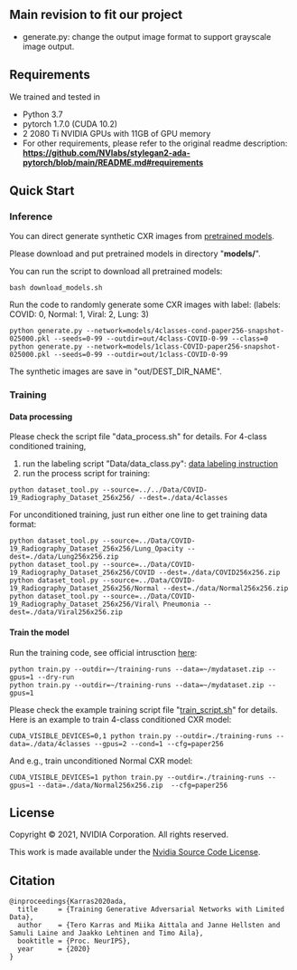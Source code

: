 ## Main revision to fit our project
- generate.py: change the output image format to support grayscale image output.

## Requirements
We trained and tested in
- Python 3.7
- pytorch 1.7.0 (CUDA 10.2)
- 2 2080 Ti NVIDIA GPUs with 11GB of GPU memory
- For other requirements, please refer to the original readme description: **https://github.com/NVlabs/stylegan2-ada-pytorch/blob/main/README.md#requirements**

## Quick Start
### Inference

You can direct generate synthetic CXR images from [pretrained models](https://hkustconnect-my.sharepoint.com/:f:/g/personal/ychengw_connect_ust_hk/EksS67qYXk1HvavEx0rVg64BTolg-Xyx4x4IZNOCzSlcjA?e=1yMmuj). 

Please download and put pretrained models in directory "**models/**".

You can run the script to download all pretrained models:
<pre><code>bash download_models.sh</code></pre>

Run the code to randomly generate some CXR images with label: (labels: COVID: 0, Normal: 1, Viral: 2, Lung: 3)
<pre><code>python generate.py --network=models/4classes-cond-paper256-snapshot-025000.pkl --seeds=0-99 --outdir=out/4class-COVID-0-99 --class=0
python generate.py --network=models/1class-COVID-paper256-snapshot-025000.pkl --seeds=0-99 --outdir=out/1class-COVID-0-99 
</code></pre>
The synthetic images are save in "out/DEST_DIR_NAME".


### Training
#### Data processing
Please check the script file "data_process.sh" for details.
For 4-class conditioned training, 
1. run the labeling script "Data/data_class.py":
[data labeling instruction](../../Data#3-generate-data-labeling-file-for-image-synthesis-training-optional) 
2. run the process script for training:
<pre><code>python dataset_tool.py --source=../../Data/COVID-19_Radiography_Dataset_256x256/ --dest=./data/4classes</code></pre>

For unconditioned training, just run either one line to get training data format:
<pre><code>python dataset_tool.py --source=../Data/COVID-19_Radiography_Dataset_256x256/Lung_Opacity --dest=./data/Lung256x256.zip 
python dataset_tool.py --source=../Data/COVID-19_Radiography_Dataset_256x256/COVID --dest=./data/COVID256x256.zip 
python dataset_tool.py --source=../Data/COVID-19_Radiography_Dataset_256x256/Normal --dest=./data/Normal256x256.zip 
python dataset_tool.py --source=../Data/COVID-19_Radiography_Dataset_256x256/Viral\ Pneumonia --dest=./data/Viral256x256.zip
</code></pre>

#### Train the model
Run the training code, see official intrusction [here](https://github.com/NVlabs/stylegan2-ada-pytorch/blob/main/README.md#training-new-networks):
<pre><code>python train.py --outdir=~/training-runs --data=~/mydataset.zip --gpus=1 --dry-run
python train.py --outdir=~/training-runs --data=~/mydataset.zip --gpus=1</code></pre>

Please check the example training script file "[train_script.sh](./train_script.sh)" for details.
Here is an example to train 4-class conditioned CXR model:
<pre><code>CUDA_VISIBLE_DEVICES=0,1 python train.py --outdir=./training-runs --data=./data/4classes --gpus=2 --cond=1 --cfg=paper256</code></pre>

And e.g., train unconditioned Normal CXR model:
<pre><code>CUDA_VISIBLE_DEVICES=1 python train.py --outdir=./training-runs --gpus=1 --data=./data/Normal256x256.zip  --cfg=paper256</code></pre>

## License

Copyright &copy; 2021, NVIDIA Corporation. All rights reserved.

This work is made available under the [Nvidia Source Code License](https://nvlabs.github.io/stylegan2-ada-pytorch/license.html).

## Citation

```
@inproceedings{Karras2020ada,
  title     = {Training Generative Adversarial Networks with Limited Data},
  author    = {Tero Karras and Miika Aittala and Janne Hellsten and Samuli Laine and Jaakko Lehtinen and Timo Aila},
  booktitle = {Proc. NeurIPS},
  year      = {2020}
}
```


